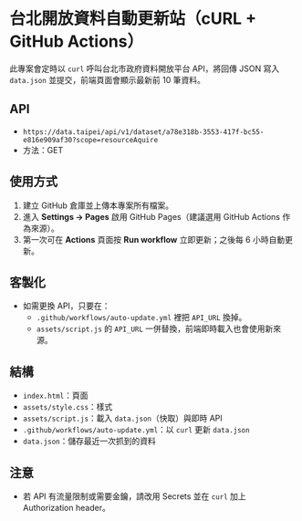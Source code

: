 # 台北開放資料自動更新站（cURL + GitHub Actions）

此專案會定時以 `curl` 呼叫台北市政府資料開放平台 API，將回傳 JSON 寫入 `data.json` 並提交，前端頁面會顯示最新前 10 筆資料。

## API
- `https://data.taipei/api/v1/dataset/a78e318b-3553-417f-bc55-e816e909af30?scope=resourceAquire`
- 方法：GET

## 使用方式
1. 建立 GitHub 倉庫並上傳本專案所有檔案。
2. 進入 **Settings → Pages** 啟用 GitHub Pages（建議選用 GitHub Actions 作為來源）。
3. 第一次可在 **Actions** 頁面按 **Run workflow** 立即更新；之後每 6 小時自動更新。

## 客製化
- 如需更換 API，只要在：
  - `.github/workflows/auto-update.yml` 裡把 `API_URL` 換掉。
  - `assets/script.js` 的 `API_URL` 一併替換，前端即時載入也會使用新來源。

## 結構
- `index.html`：頁面
- `assets/style.css`：樣式
- `assets/script.js`：載入 `data.json`（快取）與即時 API
- `.github/workflows/auto-update.yml`：以 `curl` 更新 `data.json`
- `data.json`：儲存最近一次抓到的資料

## 注意
- 若 API 有流量限制或需要金鑰，請改用 Secrets 並在 `curl` 加上 Authorization header。
